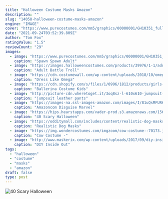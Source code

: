 ```yaml
---
title: "Halloween Costume Masks Amazon"
description: ""
slug: "14058-halloween-costume-masks-amazon"
engine: "IMAGE"
cover: "https://www.purecostumes.com/mm5/graphics/00000001/GH10351_full_1.jpg"
date: "2021-09-24T03:52:39.809Z"
author: "Tom Fox"
ratingValue: "1.5"
reviewCount: "29"
images:
  - image: "https://www.purecostumes.com/mm5/graphics/00000001/GH10351_full_1.jpg"
    caption: "Spawn Spawn Adult"
  - image: "https://images.halloweencostumes.com/products/39976/1-1/adult-battle-troll-big-mouth-mask.jpg"
    caption: "Adult Battle Troll"
  - image: "https://cdn.costumewall.com/wp-content/uploads/2018/10/omega-fortnite.jpg"
    caption: "Dress Like Omega"
  - image: "https://cdn.shopify.com/s/files/1/0996/1812/products/girls-cap-sleeve-prima-ballerina-tutu-halloween-costume-20-39-99-40-59-10y12y-2t3t-4t5y-mia-belle-overseas-fulfillment-baby_533_620x.jpg?v=1593862483"
    caption: "Ballerina Costume Kids"
  - image: "http://picture-cdn.wheretoget.it/3oq8sz-l-610x610-jumpsuit-leather+pants-leather+leggings-leather+jacket-black+jumpsuit-black+high+heels-masks-ski+mask-crop+tops-style-fashion-cat+ears-cats-costume-costume+ideas-halloween+costume.jpg"
    caption: "jumpsuit leather pants"
  - image: "https://images-na.ssl-images-amazon.com/images/I/81uQsMFUR6L._AC_UY679_.jpg"
    caption: "Amazoncom Disguise Marvel"
  - image: "https://hips.hearstapps.com/vader-prod.s3.amazonaws.com/1569250511-scary-halloween-costumes-cannibal-pennywise-1569250496.jpg?crop=0.933588761174968xw:1xh;center,top&resize=480:*"
    caption: "40 Scary Halloween"
  - image: "https://odditymall.com/includes/content/realistic-dog-masks-0.jpg"
    caption: "Realistic Dog Masks"
  - image: "https://img.wondercostumes.com/imgzoom/cow-costume--70173.jpg"
    caption: "Cow Costume -"
  - image: "http://www.maskerix.com/wp-content/uploads/2017/09/diy-inside-out-fear-halloween-costume-idea.jpg"
    caption: "DIY Inside Out"
tags:
  - "halloween"
  - "costume"
  - "masks"
  - "amazon"
draft: false
type: post
---
```



![40 Scary Halloween](https://hips.hearstapps.com/vader-prod.s3.amazonaws.com/1569250511-scary-halloween-costumes-cannibal-pennywise-1569250496.jpg?crop=0.933588761174968xw:1xh;center,top&resize=480:* "40 Scary Halloween")


<!--inArticleAds-->

<!--galleryOne-->


<!--inArticleAds-->

<!--galleryTwo-->


<!--galleryThree-->

